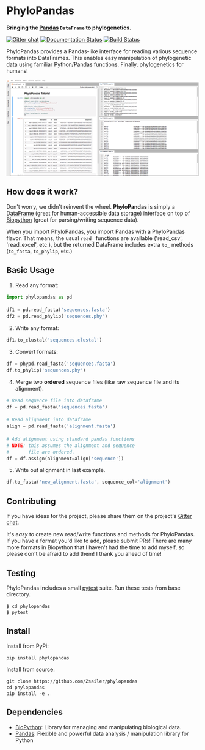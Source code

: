 # PhyloPandas # 

**Bringing the [Pandas](https://github.com/pandas-dev/pandas) `DataFrame` to phylogenetics.**

[![Gitter chat](https://badges.gitter.im/gitterHQ/gitter.png)](https://gitter.im/phylopandas/Lobby)
[![Documentation Status](http://readthedocs.org/projects/phylopandas/badge/?version=latest)](http://phylopandas.readthedocs.io/en/latest/?badge=latest)
[![Build Status](https://travis-ci.org/Zsailer/phylopandas.svg?branch=master)](https://travis-ci.org/Zsailer/phylopandas)

PhyloPandas provides a Pandas-like interface for reading various sequence formats into DataFrames. This enables easy manipulation of phylogenetic data using familiar Python/Pandas functions. Finally, phylogenetics for humans!

<img src='docs/_images/jlab.png' align="middle">

## How does it work?

Don't worry, we didn't reinvent the wheel. **PhyloPandas** is simply a [DataFrame](https://github.com/pandas-dev/pandas) 
(great for human-accessible data storage) interface on top of [Biopython](https://github.com/biopython/biopython) (great for parsing/writing sequence data). 

When you import PhyloPandas, you import Pandas with a PhyloPandas flavor. That means, the usual `read_` functions 
are available ('read_csv', 'read_excel', etc.), but the returned DataFrame includes extra `to_` methods (`to_fasta`, `to_phylip`, etc.) 

## Basic Usage

1. Read any format:
```python
import phylopandas as pd

df1 = pd.read_fasta('sequences.fasta')
df2 = pd.read_phylip('sequences.phy')
```
2. Write any format:
```python
df1.to_clustal('sequences.clustal')
```
3. Convert formats:
```python
df = phypd.read_fasta('sequences.fasta')
df.to_phylip('sequences.phy')
```
4. Merge two **ordered** sequence files (like raw sequence file and its alignment).
```python
# Read sequence file into dataframe
df = pd.read_fasta('sequences.fasta')

# Read alignment into dataframe
align = pd.read_fasta('alignment.fasta')

# Add alignment using standard pandas functions
# NOTE: this assumes the alignment and sequence
#       file are ordered.
df = df.assign(alignment=align['sequence'])
```
5. Write out alignment in last example.
```python
df.to_fasta('new_alignment.fasta', sequence_col='alignment')
``` 

## Contributing

If you have ideas for the project, please share them on the project's [Gitter chat](https://gitter.im/phylopandas/Lobby). 

It's *easy* to create new read/write functions and methods for PhyloPandas. If you 
have a format you'd like to add, please submit PRs! There are many more formats 
in Biopython that I haven't had the time to add myself, so please don't be afraid
to add them! I thank you ahead of time!

## Testing

PhyloPandas includes a small [pytest](https://docs.pytest.org/en/latest/) suite. Run these tests from base directory.
```
$ cd phylopandas
$ pytest
```

## Install

Install from PyPi:
```
pip install phylopandas
```

Install from source:

```
git clone https://github.com/Zsailer/phylopandas
cd phylopandas
pip install -e .
```

## Dependencies

* [BioPython](https://github.com/biopython/biopython): Library for managing and manipulating biological data.
* [Pandas](https://github.com/pandas-dev/pandas): Flexible and powerful data analysis / manipulation library for Python
